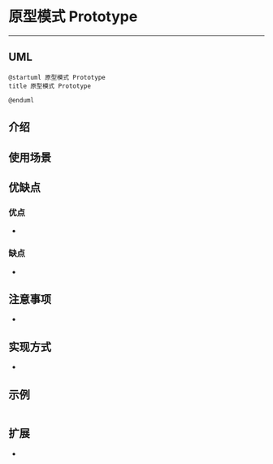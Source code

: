 # 原型模式 Prototype

---

## UML

```plantuml
@startuml 原型模式 Prototype
title 原型模式 Prototype

@enduml
```

## 介绍


## 使用场景


## 优缺点

### 优点

- 

### 缺点

- 

## 注意事项

- 

## 实现方式

- 

## 示例

```java

```

## 扩展

- 